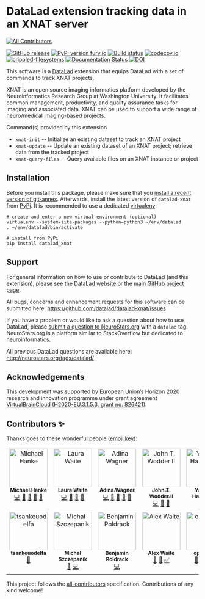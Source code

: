 # DataLad extension tracking data in an XNAT server
<!-- ALL-CONTRIBUTORS-BADGE:START - Do not remove or modify this section -->
[![All Contributors](https://img.shields.io/badge/all_contributors-12-orange.svg?style=flat-square)](#contributors-)
<!-- ALL-CONTRIBUTORS-BADGE:END -->

[![GitHub release](https://img.shields.io/github/release/datalad/datalad-xnat.svg)](https://GitHub.com/datalad/datalad-xnat/releases/) [![PyPI version fury.io](https://badge.fury.io/py/datalad-xnat.svg)](https://pypi.python.org/pypi/datalad-xnat/) [![Build status](https://ci.appveyor.com/api/projects/status/7pug8bjjgdcvsfn7/branch/master?svg=true)](https://ci.appveyor.com/project/mih/datalad-xnat/branch/master) [![codecov.io](https://codecov.io/github/datalad/datalad-xnat/coverage.svg?branch=master)](https://codecov.io/github/datalad/datalad-xnat?branch=master) [![crippled-filesystems](https://github.com/datalad/datalad-xnat/workflows/crippled-filesystems/badge.svg)](https://github.com/datalad/datalad-xnat/actions?query=workflow%3Acrippled-filesystems)
[![Documentation Status](https://readthedocs.org/projects/datalad-xnat/badge/?version=latest)](http://docs.datalad.org/projects/datalad-xnat/en/latest/?badge=latest)
[![DOI](https://zenodo.org/badge/DOI/10.5281/zenodo.5541844.svg)](https://doi.org/10.5281/zenodo.5541844)


This software is a [DataLad](http://datalad.org) extension that equips DataLad
with a set of commands to track XNAT projects.

XNAT is an open source imaging informatics platform developed by the
Neuroinformatics Research Group at Washington University. It facilitates common
management, productivity, and quality assurance tasks for imaging and
associated data. XNAT can be used to support a wide range of neuro/medical
imaging-based projects.

Command(s) provided by this extension

- `xnat-init` -- Initialize an existing dataset to track an XNAT project
- `xnat-update` -- Update an existing dataset of an XNAT project; retrieve data from the tracked project
- `xnat-query-files` -- Query available files on an XNAT instance or project

## Installation

Before you install this package, please make sure that you [install a recent
version of git-annex](https://git-annex.branchable.com/install).  Afterwards,
install the latest version of `datalad-xnat` from
[PyPi](https://pypi.org/project/datalad-xnat). It is recommended to use
a dedicated [virtualenv](https://virtualenv.pypa.io):

    # create and enter a new virtual environment (optional)
    virtualenv --system-site-packages --python=python3 ~/env/datalad
    . ~/env/datalad/bin/activate

    # install from PyPi
    pip install datalad_xnat


## Support

For general information on how to use or contribute to DataLad (and this
extension), please see the [DataLad website](http://datalad.org) or the
[main GitHub project page](http://datalad.org).

All bugs, concerns and enhancement requests for this software can be submitted here:
https://github.com/datalad/datalad-xnat/issues

If you have a problem or would like to ask a question about how to use DataLad,
please [submit a question to
NeuroStars.org](https://neurostars.org/tags/datalad) with a ``datalad`` tag.
NeuroStars.org is a platform similar to StackOverflow but dedicated to
neuroinformatics.

All previous DataLad questions are available here:
http://neurostars.org/tags/datalad/


## Acknowledgements

This development was supported by European Union’s Horizon 2020 research and
innovation programme under grant agreement [VirtualBrainCloud
(H2020-EU.3.1.5.3, grant no.
826421)](https://cordis.europa.eu/project/id/826421).

## Contributors ✨

Thanks goes to these wonderful people ([emoji key](https://allcontributors.org/docs/en/emoji-key)):

<!-- ALL-CONTRIBUTORS-LIST:START - Do not remove or modify this section -->
<!-- prettier-ignore-start -->
<!-- markdownlint-disable -->
<table>
  <tbody>
    <tr>
      <td align="center" valign="top" width="14.28%"><a href="http://psychoinformatics.de"><img src="https://avatars.githubusercontent.com/u/136479?v=4?s=100" width="100px;" alt="Michael Hanke"/><br /><sub><b>Michael Hanke</b></sub></a><br /><a href="https://github.com/datalad/datalad-xnat/commits?author=mih" title="Code">💻</a> <a href="https://github.com/datalad/datalad-xnat/issues?q=author%3Amih" title="Bug reports">🐛</a> <a href="https://github.com/datalad/datalad-xnat/commits?author=mih" title="Documentation">📖</a> <a href="#ideas-mih" title="Ideas, Planning, & Feedback">🤔</a> <a href="#maintenance-mih" title="Maintenance">🚧</a></td>
      <td align="center" valign="top" width="14.28%"><a href="https://github.com/loj"><img src="https://avatars.githubusercontent.com/u/15157717?v=4?s=100" width="100px;" alt="Laura Waite"/><br /><sub><b>Laura Waite</b></sub></a><br /><a href="https://github.com/datalad/datalad-xnat/commits?author=loj" title="Code">💻</a> <a href="https://github.com/datalad/datalad-xnat/issues?q=author%3Aloj" title="Bug reports">🐛</a> <a href="#ideas-loj" title="Ideas, Planning, & Feedback">🤔</a> <a href="#maintenance-loj" title="Maintenance">🚧</a></td>
      <td align="center" valign="top" width="14.28%"><a href="http://www.adina-wagner.com"><img src="https://avatars.githubusercontent.com/u/29738718?v=4?s=100" width="100px;" alt="Adina Wagner"/><br /><sub><b>Adina Wagner</b></sub></a><br /><a href="https://github.com/datalad/datalad-xnat/commits?author=adswa" title="Code">💻</a> <a href="https://github.com/datalad/datalad-xnat/issues?q=author%3Aadswa" title="Bug reports">🐛</a> <a href="https://github.com/datalad/datalad-xnat/commits?author=adswa" title="Documentation">📖</a> <a href="#ideas-adswa" title="Ideas, Planning, & Feedback">🤔</a> <a href="#maintenance-adswa" title="Maintenance">🚧</a></td>
      <td align="center" valign="top" width="14.28%"><a href="https://github.com/jwodder"><img src="https://avatars.githubusercontent.com/u/98207?v=4?s=100" width="100px;" alt="John T. Wodder II"/><br /><sub><b>John T. Wodder II</b></sub></a><br /><a href="https://github.com/datalad/datalad-xnat/commits?author=jwodder" title="Code">💻</a> <a href="#ideas-jwodder" title="Ideas, Planning, & Feedback">🤔</a> <a href="#maintenance-jwodder" title="Maintenance">🚧</a></td>
      <td align="center" valign="top" width="14.28%"><a href="http://www.onerussian.com"><img src="https://avatars.githubusercontent.com/u/39889?v=4?s=100" width="100px;" alt="Yaroslav Halchenko"/><br /><sub><b>Yaroslav Halchenko</b></sub></a><br /><a href="https://github.com/datalad/datalad-xnat/commits?author=yarikoptic" title="Code">💻</a></td>
      <td align="center" valign="top" width="14.28%"><a href="https://github.com/JanviRaina"><img src="https://avatars.githubusercontent.com/u/50794649?v=4?s=100" width="100px;" alt="Janvi Raina"/><br /><sub><b>Janvi Raina</b></sub></a><br /><a href="https://github.com/datalad/datalad-xnat/commits?author=JanviRaina" title="Documentation">📖</a></td>
      <td align="center" valign="top" width="14.28%"><a href="https://jsheunis.github.io/"><img src="https://avatars.githubusercontent.com/u/10141237?v=4?s=100" width="100px;" alt="Stephan Heunis"/><br /><sub><b>Stephan Heunis</b></sub></a><br /><a href="#infra-jsheunis" title="Infrastructure (Hosting, Build-Tools, etc)">🚇</a> <a href="#design-jsheunis" title="Design">🎨</a> <a href="#mentoring-jsheunis" title="Mentoring">🧑‍🏫</a></td>
    </tr>
    <tr>
      <td align="center" valign="top" width="14.28%"><a href="https://github.com/tsankeuodelfa"><img src="https://avatars.githubusercontent.com/u/83062549?v=4?s=100" width="100px;" alt="tsankeuodelfa"/><br /><sub><b>tsankeuodelfa</b></sub></a><br /><a href="https://github.com/datalad/datalad-xnat/commits?author=tsankeuodelfa" title="Documentation">📖</a></td>
      <td align="center" valign="top" width="14.28%"><a href="https://github.com/mslw"><img src="https://avatars.githubusercontent.com/u/11985212?v=4?s=100" width="100px;" alt="Michał Szczepanik"/><br /><sub><b>Michał Szczepanik</b></sub></a><br /><a href="https://github.com/datalad/datalad-xnat/commits?author=mslw" title="Documentation">📖</a> <a href="https://github.com/datalad/datalad-xnat/commits?author=mslw" title="Code">💻</a></td>
      <td align="center" valign="top" width="14.28%"><a href="https://github.com/bpoldrack"><img src="https://avatars.githubusercontent.com/u/10498301?v=4?s=100" width="100px;" alt="Benjamin Poldrack"/><br /><sub><b>Benjamin Poldrack</b></sub></a><br /><a href="https://github.com/datalad/datalad-xnat/commits?author=bpoldrack" title="Code">💻</a></td>
      <td align="center" valign="top" width="14.28%"><a href="https://github.com/aqw"><img src="https://avatars.githubusercontent.com/u/765557?v=4?s=100" width="100px;" alt="Alex Waite"/><br /><sub><b>Alex Waite</b></sub></a><br /><a href="#question-aqw" title="Answering Questions">💬</a> <a href="https://github.com/datalad/datalad-xnat/commits?author=aqw" title="Documentation">📖</a> <a href="#tutorial-aqw" title="Tutorials">✅</a></td>
      <td align="center" valign="top" width="14.28%"><a href="https://github.com/oportoles"><img src="https://avatars.githubusercontent.com/u/89771034?v=4?s=100" width="100px;" alt="oportoles"/><br /><sub><b>oportoles</b></sub></a><br /><a href="#userTesting-oportoles" title="User Testing">📓</a> <a href="https://github.com/datalad/datalad-xnat/commits?author=oportoles" title="Documentation">📖</a> <a href="https://github.com/datalad/datalad-xnat/issues?q=author%3Aoportoles" title="Bug reports">🐛</a> <a href="#tutorial-oportoles" title="Tutorials">✅</a></td>
    </tr>
  </tbody>
</table>

<!-- markdownlint-restore -->
<!-- prettier-ignore-end -->

<!-- ALL-CONTRIBUTORS-LIST:END -->

This project follows the [all-contributors](https://github.com/all-contributors/all-contributors) specification. Contributions of any kind welcome!